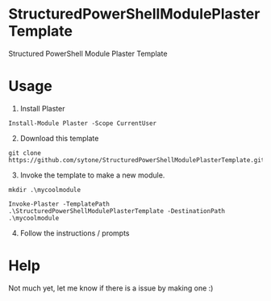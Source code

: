 
# StructuredPowerShellModulePlasterTemplate
Structured PowerShell Module Plaster Template

# Usage

1. Install Plaster
```
Install-Module Plaster -Scope CurrentUser
```
2. Download this template
```
git clone https://github.com/sytone/StructuredPowerShellModulePlasterTemplate.git
```
3. Invoke the template to make a new module. 
```
mkdir .\mycoolmodule

Invoke-Plaster -TemplatePath .\StructuredPowerShellModulePlasterTemplate -DestinationPath .\mycoolmodule
```
4. Follow the instructions / prompts

# Help

Not much yet, let me know if there is a issue by making one :)

